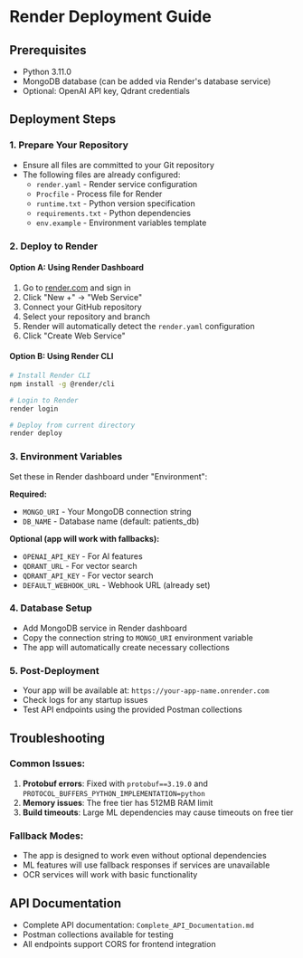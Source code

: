 # Render Deployment Guide

## Prerequisites
- Python 3.11.0
- MongoDB database (can be added via Render's database service)
- Optional: OpenAI API key, Qdrant credentials

## Deployment Steps

### 1. Prepare Your Repository
- Ensure all files are committed to your Git repository
- The following files are already configured:
  - `render.yaml` - Render service configuration
  - `Procfile` - Process file for Render
  - `runtime.txt` - Python version specification
  - `requirements.txt` - Python dependencies
  - `env.example` - Environment variables template

### 2. Deploy to Render

#### Option A: Using Render Dashboard
1. Go to [render.com](https://render.com) and sign in
2. Click "New +" → "Web Service"
3. Connect your GitHub repository
4. Select your repository and branch
5. Render will automatically detect the `render.yaml` configuration
6. Click "Create Web Service"

#### Option B: Using Render CLI
```bash
# Install Render CLI
npm install -g @render/cli

# Login to Render
render login

# Deploy from current directory
render deploy
```

### 3. Environment Variables
Set these in Render dashboard under "Environment":

**Required:**
- `MONGO_URI` - Your MongoDB connection string
- `DB_NAME` - Database name (default: patients_db)

**Optional (app will work with fallbacks):**
- `OPENAI_API_KEY` - For AI features
- `QDRANT_URL` - For vector search
- `QDRANT_API_KEY` - For vector search
- `DEFAULT_WEBHOOK_URL` - Webhook URL (already set)

### 4. Database Setup
- Add MongoDB service in Render dashboard
- Copy the connection string to `MONGO_URI` environment variable
- The app will automatically create necessary collections

### 5. Post-Deployment
- Your app will be available at: `https://your-app-name.onrender.com`
- Check logs for any startup issues
- Test API endpoints using the provided Postman collections

## Troubleshooting

### Common Issues:
1. **Protobuf errors**: Fixed with `protobuf==3.19.0` and `PROTOCOL_BUFFERS_PYTHON_IMPLEMENTATION=python`
2. **Memory issues**: The free tier has 512MB RAM limit
3. **Build timeouts**: Large ML dependencies may cause timeouts on free tier

### Fallback Modes:
- The app is designed to work even without optional dependencies
- ML features will use fallback responses if services are unavailable
- OCR services will work with basic functionality

## API Documentation
- Complete API documentation: `Complete_API_Documentation.md`
- Postman collections available for testing
- All endpoints support CORS for frontend integration
